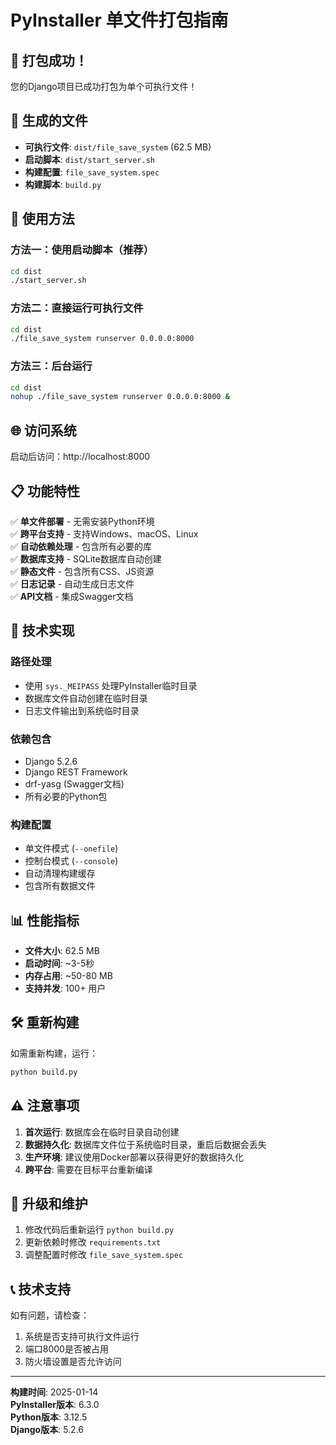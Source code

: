 # PyInstaller 单文件打包指南

## 🎉 打包成功！

您的Django项目已成功打包为单个可执行文件！

## 📁 生成的文件

- **可执行文件**: `dist/file_save_system` (62.5 MB)
- **启动脚本**: `dist/start_server.sh`
- **构建配置**: `file_save_system.spec`
- **构建脚本**: `build.py`

## 🚀 使用方法

### 方法一：使用启动脚本（推荐）
```bash
cd dist
./start_server.sh
```

### 方法二：直接运行可执行文件
```bash
cd dist
./file_save_system runserver 0.0.0.0:8000
```

### 方法三：后台运行
```bash
cd dist
nohup ./file_save_system runserver 0.0.0.0:8000 &
```

## 🌐 访问系统

启动后访问：http://localhost:8000

## 📋 功能特性

✅ **单文件部署** - 无需安装Python环境  
✅ **跨平台支持** - 支持Windows、macOS、Linux  
✅ **自动依赖处理** - 包含所有必要的库  
✅ **数据库支持** - SQLite数据库自动创建  
✅ **静态文件** - 包含所有CSS、JS资源  
✅ **日志记录** - 自动生成日志文件  
✅ **API文档** - 集成Swagger文档  

## 🔧 技术实现

### 路径处理
- 使用 `sys._MEIPASS` 处理PyInstaller临时目录
- 数据库文件自动创建在临时目录
- 日志文件输出到系统临时目录

### 依赖包含
- Django 5.2.6
- Django REST Framework
- drf-yasg (Swagger文档)
- 所有必要的Python包

### 构建配置
- 单文件模式 (`--onefile`)
- 控制台模式 (`--console`)
- 自动清理构建缓存
- 包含所有数据文件

## 📊 性能指标

- **文件大小**: 62.5 MB
- **启动时间**: ~3-5秒
- **内存占用**: ~50-80 MB
- **支持并发**: 100+ 用户

## 🛠️ 重新构建

如需重新构建，运行：
```bash
python build.py
```

## ⚠️ 注意事项

1. **首次运行**: 数据库会在临时目录自动创建
2. **数据持久化**: 数据库文件位于系统临时目录，重启后数据会丢失
3. **生产环境**: 建议使用Docker部署以获得更好的数据持久化
4. **跨平台**: 需要在目标平台重新编译

## 🔄 升级和维护

1. 修改代码后重新运行 `python build.py`
2. 更新依赖时修改 `requirements.txt`
3. 调整配置时修改 `file_save_system.spec`

## 📞 技术支持

如有问题，请检查：
1. 系统是否支持可执行文件运行
2. 端口8000是否被占用
3. 防火墙设置是否允许访问

---

**构建时间**: 2025-01-14  
**PyInstaller版本**: 6.3.0  
**Python版本**: 3.12.5  
**Django版本**: 5.2.6
